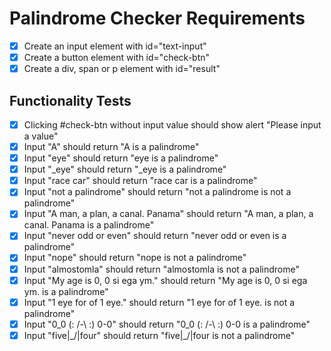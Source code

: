 # Palindrome Checker Requirements

- [x] Create an input element with id="text-input"
- [x] Create a button element with id="check-btn"
- [x] Create a div, span or p element with id="result"

## Functionality Tests
- [x] Clicking #check-btn without input value should show alert "Please input a value"
- [x] Input "A" should return "A is a palindrome"
- [x] Input "eye" should return "eye is a palindrome"
- [x] Input "_eye" should return "_eye is a palindrome"
- [x] Input "race car" should return "race car is a palindrome"
- [x] Input "not a palindrome" should return "not a palindrome is not a palindrome"
- [x] Input "A man, a plan, a canal. Panama" should return "A man, a plan, a canal. Panama is a palindrome"
- [x] Input "never odd or even" should return "never odd or even is a palindrome"
- [x] Input "nope" should return "nope is not a palindrome"
- [x] Input "almostomla" should return "almostomla is not a palindrome"
- [x] Input "My age is 0, 0 si ega ym." should return "My age is 0, 0 si ega ym. is a palindrome"
- [x] Input "1 eye for of 1 eye." should return "1 eye for of 1 eye. is not a palindrome"
- [x] Input "0_0 (: /-\ :) 0-0" should return "0_0 (: /-\ :) 0-0 is a palindrome"
- [x] Input "five|\_/|four" should return "five|\_/|four is not a palindrome"